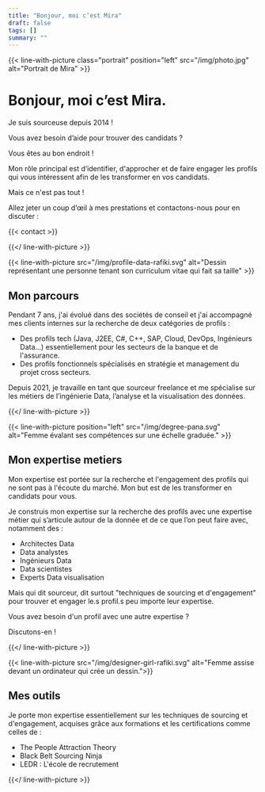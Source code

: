 ```yaml
---
title: "Bonjour, moi c’est Mira"
draft: false
tags: []
summary: ""
---
```



{{< line-with-picture class="portrait" position="left" src="/img/photo.jpg" alt="Portrait de Mira" >}}

# Bonjour, moi c’est Mira.

Je suis sourceuse depuis 2014 !

Vous avez besoin d’aide pour trouver des candidats ?

Vous êtes au bon endroit !

Mon rôle principal est d’identifier, d'approcher et de faire engager les profils qui vous intéressent afin de les transformer en vos candidats.

Mais ce n'est pas tout !

Allez jeter un coup d’œil à mes prestations et contactons-nous pour en discuter :

{{< contact >}}

{{</ line-with-picture >}}


{{< line-with-picture src="/img/profile-data-rafiki.svg" alt="Dessin représentant une personne tenant son curriculum vitae qui fait sa taille" >}}

## Mon parcours

Pendant 7 ans, j'ai évolué dans des sociétés de conseil et j'ai accompagné mes clients internes sur la recherche de deux catégories de profils :
- Des profils tech (Java, J2EE, C#, C++, SAP, Cloud, DevOps, Ingénieurs Data...) essentiellement pour les secteurs de la banque et de l'assurance.
- Des profils fonctionnels spécialisés en stratégie et management du projet cross secteurs.

Depuis 2021, je travaille en tant que sourceur freelance et me spécialise sur les métiers de l’ingénierie Data, l’analyse et la visualisation des données.

{{</ line-with-picture >}}

{{< line-with-picture position="left" src="/img/degree-pana.svg" alt="Femme évalant ses compétences sur une échelle graduée." >}}

## Mon expertise metiers

Mon expertise est portée sur la recherche et l'engagement des profils qui ne sont pas à l'écoute du marché. Mon but est de les transformer en candidats pour vous.

Je construis mon expertise sur la recherche des profils avec une expertise métier qui s’articule autour de la donnée et de ce que l’on peut faire avec, notamment des :
- Architectes Data
- Data analystes
- Ingénieurs Data
- Data scientistes
- Experts Data visualisation

Mais qui dit sourceur, dit surtout "techniques de sourcing et d'engagement" pour trouver et engager le.s profil.s peu importe leur expertise.

Vous avez besoin d'un profil avec une autre expertise ?

Discutons-en !

{{</ line-with-picture >}}

{{< line-with-picture src="/img/designer-girl-rafiki.svg" alt="Femme assise devant un ordinateur qui crée un dessin.">}}

## Mes outils

Je porte mon expertise essentiellement sur les techniques de sourcing et d'engagement, acquises grâce aux formations et les certifications comme celles de :
- The People Attraction Theory
- Black Belt Sourcing Ninja
- LEDR : L'école de recrutement


{{</ line-with-picture >}}
